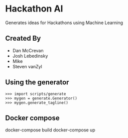 # Hackathon AI

Generates ideas for Hackathons using Machine Learning

## Created By

- Dan McCrevan
- Josh Lebedinsky
- Mike
- Steven vanZyl

## Using the generator

```
>>> import scripts/generate
>>> mygen = generate.Generator()
>>> mygen.generate_tagline()
```

## Docker compose
docker-compose build
docker-compose up
